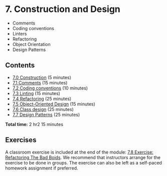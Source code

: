 # 7. Construction and Design

- Comments
- Coding conventions
- Linters
- Refactoring
- Object Orientation
- Design Patterns

## Contents

- [7.0 Construction](07_00_introduction.ipynb) (5 minutes)
- [7.1 Comments](07_01_comments.ipynb) (15 minutes)
- [7.2 Coding conventions](07_02_coding_conventions.ipynb) (10 minutes)
- [7.3 Linting](07_03_linters.ipynb) (15 minutes)
- [7.4 Refactoring](07_04_refactoring.ipynb) (25 minutes)
- [7.5 Object-Oriented Design](07_05_object_oriented_design.ipynb) (15 minutes)
- [7.6 Class design](07_06_classes.ipynb) (25 minutes)
- [7.7 Design Patterns](07_07_design_patterns.ipynb) (25 minutes)

**Total time:** 2 hr2 15 minutes

## Exercises

A classroom exercise is included at the end of the module: [7.8 Exercise: Refactoring The Bad Boids](07_08_refactoring_boids.ipynb).
We recommend that instructors arrange for the exercise to be done in groups.
The exercise can also be left as a self-paced homework assignment if preferred.
